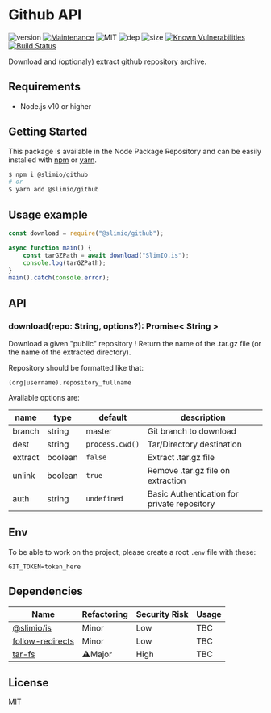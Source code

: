 # Github API

![version](https://img.shields.io/badge/dynamic/json.svg?url=https://raw.githubusercontent.com/SlimIO/github/master/package.json&query=$.version&label=Version)
[![Maintenance](https://img.shields.io/badge/Maintained%3F-yes-green.svg)](https://github.com/SlimIO/github/commit-activity)
![MIT](https://img.shields.io/github/license/mashape/apistatus.svg)
![dep](https://img.shields.io/david/SlimIO/github.svg)
![size](https://img.shields.io/bundlephobia/min/@slimio/github.svg)
[![Known Vulnerabilities](https://snyk.io/test/github/SlimIO/github/badge.svg?targetFile=package.json)](https://snyk.io/test/github/SlimIO/github?targetFile=package.json)
[![Build Status](https://travis-ci.com/SlimIO/github.svg?branch=master)](https://travis-ci.com/SlimIO/github)

Download and (optionaly) extract github repository archive.

## Requirements
- Node.js v10 or higher

## Getting Started

This package is available in the Node Package Repository and can be easily installed with [npm](https://docs.npmjs.com/getting-started/what-is-npm) or [yarn](https://yarnpkg.com).

```bash
$ npm i @slimio/github
# or
$ yarn add @slimio/github
```

## Usage example
```js
const download = require("@slimio/github");

async function main() {
    const tarGZPath = await download("SlimIO.is");
    console.log(tarGZPath);
}
main().catch(console.error);
```

## API

### download(repo: String, options?): Promise< String >
Download a given "public" repository ! Return the name of the .tar.gz file (or the name of the extracted directory).

Repository should be formatted like that:
```
(org|username).repository_fullname
```

Available options are:

| name | type | default | description |
| --- | --- | --- | --- |
| branch | string | master | Git branch to download |
| dest | string | `process.cwd()` | Tar/Directory destination |
| extract | boolean | `false` | Extract .tar.gz file |
| unlink | boolean | `true` | Remove .tar.gz file on extraction |
| auth | string | `undefined` | Basic Authentication for private repository |

## Env
To be able to work on the project, please create a root `.env` file with these:
```
GIT_TOKEN=token_here
```

## Dependencies

|Name|Refactoring|Security Risk|Usage|
|---|---|---|---|
|[@slimio/is](https://github.com/SlimIO/is#readme)|Minor|Low|TBC|
|[follow-redirects](https://github.com/follow-redirects/follow-redirects)|Minor|Low|TBC|
|[tar-fs](https://github.com/mafintosh/tar-fs)|⚠️Major|High|TBC|

## License
MIT
